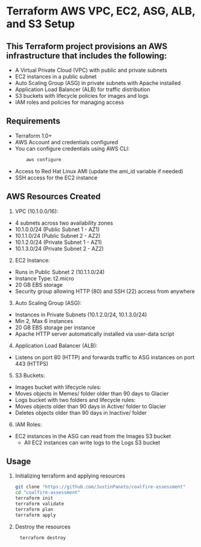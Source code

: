 # Terraform AWS VPC, EC2, ASG, ALB, and S3 Setup

## This Terraform project provisions an AWS infrastructure that includes the following:

* A Virtual Private Cloud (VPC) with public and private subnets
* EC2 instances in a public subnet
* Auto Scaling Group (ASG) in private subnets with Apache installed
* Application Load Balancer (ALB) for traffic distribution
* S3 buckets with lifecycle policies for images and logs
* IAM roles and policies for managing access
  
## Requirements

* Terraform 1.0+
* AWS Account and credentials configured
* You can configure credentials using AWS CLI:
	```bash
		aws configure
* Access to Red Hat Linux AMI (update the ami_id variable if needed)
* SSH access for the EC2 instance
## AWS Resources Created

1.	VPC (10.1.0.0/16):
* 4 subnets across two availability zones
* 10.1.0.0/24 (Public Subnet 1 - AZ1)
* 10.1.1.0/24 (Public Subnet 2 - AZ2)
* 10.1.2.0/24 (Private Subnet 1 - AZ1)
* 10.1.3.0/24 (Private Subnet 2 - AZ2)

2.	EC2 Instance:
* Runs in Public Subnet 2 (10.1.1.0/24)
* Instance Type: t2.micro
* 20 GB EBS storage
* Security group allowing HTTP (80) and SSH (22) access from anywhere

3.	Auto Scaling Group (ASG):
* Instances in Private Subnets (10.1.2.0/24, 10.1.3.0/24)
* Min 2, Max 6 instances
* 20 GB EBS storage per instance
* Apache HTTP server automatically installed via user-data script

4.	Application Load Balancer (ALB):
* Listens on port 80 (HTTP) and forwards traffic to ASG instances on port 443 (HTTPS)

5.	S3 Buckets:
* Images bucket with lifecycle rules:
* Moves objects in Memes/ folder older than 90 days to Glacier
* Logs bucket with two folders and lifecycle rules:
* Moves objects older than 90 days in Active/ folder to Glacier
* Deletes objects older than 90 days in Inactive/ folder

6.	IAM Roles:
* EC2 instances in the ASG can read from the Images S3 bucket
	* All EC2 instances can write logs to the Logs S3 bucket
## Usage

1. Initializing terraform and applying resources
   	```bash
	git clone "https://github.com/JustinPaneto/coalfire-assessment"
  	cd "coalfire-assessment"
	terraform init
	terraform validate
	terraform plan
  	terraform apply
2.  Destroy the resources
   ```bash
		terraform destroy
